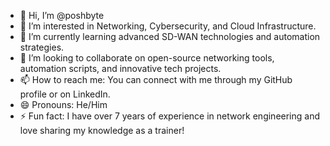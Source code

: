 - 👋 Hi, I’m @poshbyte
- 👀 I’m interested in Networking, Cybersecurity, and Cloud Infrastructure.
- 🌱 I’m currently learning advanced SD-WAN technologies and automation strategies.
- 💞️ I’m looking to collaborate on open-source networking tools, automation scripts, and innovative tech projects.
- 📫 How to reach me: You can connect with me through my GitHub profile or on LinkedIn.
- 😄 Pronouns: He/Him
- ⚡ Fun fact: I have over 7 years of experience in network engineering and love sharing my knowledge as a trainer!

